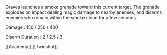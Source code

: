 Graves launches a smoke grenade toward this current target. The grenade explodes on impact dealing magic damage to nearby enemies, and disarms enemies who remain within the smoke cloud for a few seconds.

Damage : 150 / 250 / 400

Disarm Duration : 2 / 2.5 / 3

[[Academy]]
[[Twinshot]]
